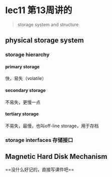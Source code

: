 # lec11 第13周讲的

> storage system and structure

## physical storage system

### storage hierarchy

#### primary storage

快，易失（volatile）

#### secondary storage

不易失，更慢一点

#### tertiary storage

不易失，最慢，也叫off-line storage，用于存档

### storage interfaces 存储接口



## Magnetic Hard Disk Mechanism

==没什么好记的，直接写课件吧==